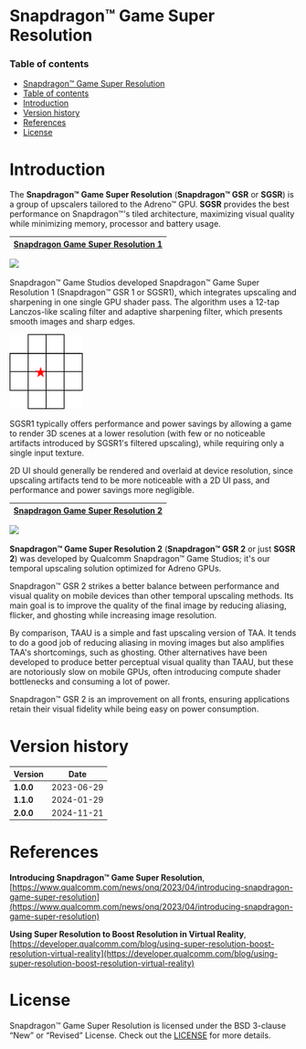 # Snapdragon™ Game Super Resolution

### Table of contents
- [Snapdragon™ Game Super Resolution](#snapdragon-game-super-resolution)
- [Table of contents](#table-of-contents)
- [Introduction](#introduction)
- [Version history](#version-history)
- [References](#references)
- [License](#license)

# Introduction
The **Snapdragon™ Game Super Resolution** (**Snapdragon™ GSR** or **SGSR**) is a group of upscalers tailored to the Adreno™ GPU. **SGSR** provides the best performance on Snapdragon™'s tiled architecture, maximizing visual quality while minimizing memory, processor and battery usage.

| [Snapdragon Game Super Resolution 1](https://github.com/SnapdragonStudios/snapdragon-gsr/tree/main/sgsr/v1) | 
|------|

<img src="sgsr/v1/media/discovery_sgsr.png" width="720px" >
<br>

Snapdragon™ Game Studios developed Snapdragon™ Game Super Resolution 1 (Snapdragon™ GSR 1 or SGSR1), which integrates upscaling and sharpening in one single GPU shader pass. The algorithm uses a 12-tap Lanczos-like scaling filter and adaptive sharpening filter, which presents smooth images and sharp edges.

![alt text](sgsr/v1/media/sgsr_filter.png "")

SGSR1 typically offers performance and power savings by allowing a game to render 3D scenes at a lower resolution (with few or no noticeable artifacts introduced by SGSR1's filtered upscaling), while requiring only a single input texture.  

2D UI should generally be rendered and overlaid at device resolution, since upscaling artifacts tend to be more noticeable with a 2D UI pass, and performance and power savings more negligible.

| [Snapdragon Game Super Resolution 2](https://github.com/SnapdragonStudios/snapdragon-gsr/tree/main/sgsr/v2) | 
|------|

<img src="sgsr/v2/media/hero_image.png" width="720px" >
<br>

**Snapdragon™ Game Super Resolution 2** (**Snapdragon™ GSR 2** or just **SGSR 2**) was developed by Qualcomm Snapdragon™ Game Studios; it's our temporal upscaling solution optimized for Adreno GPUs.

Snapdragon™ GSR 2 strikes a better balance between performance and visual quality on mobile devices than other temporal upscaling methods. Its main goal is to improve the quality of the final image by reducing aliasing, flicker, and ghosting while increasing image resolution.

By comparison, TAAU is a simple and fast upscaling version of TAA. It tends to do a good job of reducing aliasing in moving images but also amplifies TAA's shortcomings, such as ghosting. Other alternatives have been developed to produce better perceptual visual quality than TAAU, but these are notoriously slow on mobile GPUs, often introducing compute shader bottlenecks and consuming a lot of power.

Snapdragon™ GSR 2 is an improvement on all fronts, ensuring applications retain their visual fidelity while being easy on power consumption.

# Version history

| Version        | Date              |
| ---------------|-------------------|
| **1.0.0**      | 2023-06-29        |
| **1.1.0**      | 2024-01-29        |
| **2.0.0**      | 2024-11-21        |

# References

**Introducing Snapdragon™ Game Super Resolution**, 
[https://www.qualcomm.com/news/onq/2023/04/introducing-snapdragon-game-super-resolution](https://www.qualcomm.com/news/onq/2023/04/introducing-snapdragon-game-super-resolution)

**Using Super Resolution to Boost Resolution in Virtual Reality**, 
[https://developer.qualcomm.com/blog/using-super-resolution-boost-resolution-virtual-reality](https://developer.qualcomm.com/blog/using-super-resolution-boost-resolution-virtual-reality)

# License
Snapdragon™ Game Super Resolution is licensed under the BSD 3-clause “New” or “Revised” License. Check out the [LICENSE](LICENSE) for more details.
